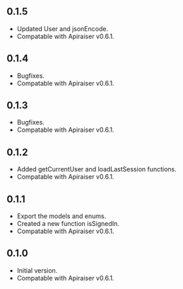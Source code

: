 ## 0.1.5
- Updated User and jsonEncode.
- Compatable with Apiraiser v0.6.1.

## 0.1.4
- Bugfixes.
- Compatable with Apiraiser v0.6.1.

## 0.1.3
- Bugfixes.
- Compatable with Apiraiser v0.6.1.

## 0.1.2
- Added getCurrentUser and loadLastSession functions.
- Compatable with Apiraiser v0.6.1.

## 0.1.1
- Export the models and enums.
- Created a new function isSignedIn.
- Compatable with Apiraiser v0.6.1.

## 0.1.0
- Initial version.
- Compatable with Apiraiser v0.6.1.
